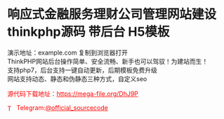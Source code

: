 # 响应式金融服务理财公司管理网站建设thinkphp源码 带后台 H5模板

演示地址：example.com 复制到浏览器打开<br>ThinkPHP网站后台操作简单、安全流畅、新手也可以驾驭！为建站而生！<br>支持php7，后台支持一键自动更新，后期模板免费升级<br>网站支持动态、静态和伪静态三种方式，自定义seo<br>


<p style="color: red;">源代码下载地址：<a href="https://mega-file.org/DhJ9P" style="color: red;">https://mega-file.org/DhJ9P</a></p><p style="color: red;"><img src="https://cdn-icons-png.flaticon.com/512/2111/2111646.png" alt="Telegram Icon" style="width: 16px; vertical-align: middle; margin-right: 5px;">Telegram:<a href="https://t.me/official_sourcecode" style="color: red;">@official_sourcecode</a></p>